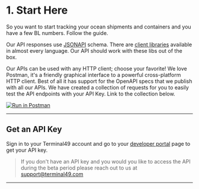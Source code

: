 # 1. Start Here

So you want to start tracking your ocean shipments and containers and you have a few BL numbers. Follow the guide.

Our API responses use [JSONAPI](https://jsonapi.org/) schema. There are [client libraries](https://jsonapi.org/implementations/#client-libraries) available in almost every language. Our API should work with these libs out of the box.

Our APIs can be used with any HTTP client; choose your favorite! We love Postman, it's a friendly graphical interface to a powerful cross-platform HTTP client. Best of all it has support for the OpenAPI specs that we publish with all our APIs. We have created a collection of requests for you to easily test the API endpoints with your API Key. Link to the collection below.

[![Run in Postman](https://run.pstmn.io/button.svg)](https://app.getpostman.com/run-collection/4989da1ade6756b2f636#?env%5Bproduction%5D=W3sia2V5IjoiYmFzZVVybCIsInZhbHVlIjoiaHR0cHM6Ly9hcGkudGVybWluYWw0OS5jb20vdjIiLCJlbmFibGVkIjp0cnVlfSx7ImtleSI6IkFQSV9UT0tFTiIsInZhbHVlIjoiIiwiZW5hYmxlZCI6dHJ1ZX1d)

---

## Get an API Key

Sign in to your Terminal49 account and go to your [developer portal](https://app.terminal49.com/developers/api_keys) page to get your API key.

> If you don't have an API key and you would you like to access the API during the beta period please reach out to us at [support@terminal49.com](mailto:support@terminal49.com)
---
